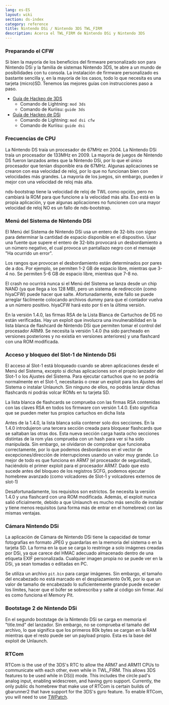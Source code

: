 ```yaml
---
lang: es-ES
layout: wiki
section: ds-index
category: reference
title: Nintendo DSi / Nintendo 3DS TWL_FIRM
description: Acerca el TWL_FIRM de Nintendo DSi y Nintendo 3DS
---
```


### Preparando el CFW
Si bien la mayoría de los beneficios del firmware personalizado son para Nintendo DSi y la familia de sistemas Nintendo 3DS, te abre a un mundo de posibilidades con tu consola. La instalación de firmware personalizado es bastante sencilla y, en la mayoría de los casos, todo lo que necesita es una tarjeta (micro)SD. Tenemos las mejores guías con instrucciones paso a paso.

- [Guía de Hackeo de 3DS](https://3ds.hacks.guide)
  - Comando de Lightning: `mod 3ds`
  - Comando de Kuriisu: `guide 3ds`
- [Guía de Hackeo de DSi](https://dsi.cfw.guide)
  - Comando de Lightning: `mod dsi cfw`
  - Comando de Kuriisu: `guide dsi`

### Frecuencias de CPU
La Nintendo DS traía un procesador de 67MHz en 2004. La Nintendo DSi traía un procesador de 133MHz en 2009. La mayoría de juegos de Nintendo DS fueron lanzados antes que la Nintendo DSi, por lo que el único procesador que tenían disponible era de 67MHz. Algunas aplicaciones se crearon con esa velocidad de reloj, por lo que no funcionan bien con velocidades más grandes. La mayoría de los juegos, sin embargo, pueden ir mejor con una velocidad de reloj más alta.

nds-bootstrap tiene la velocidad de reloj de TWL como opción, pero no cambiará la ROM para que funcione a la velocidad más alta. Eso está en la propia aplicación, y que algunas aplicaciones no funcionen con una mayor velocidad de reloj NO es un fallo de nds-bootstrap.

### Menú del Sistema de Nintendo DSi
El Menú del Sistema de Nintendo DSi usa un entero de 32-bits con signo para determinar la cantidad de espacio disponible en el dispositivo. Usar una fuente que supere el entero de 32-bits provocará un desbordamiento a un número negativo, el cual provoca un pantallazo negro con el mensaje "Ha ocurrido un error".

Los rangos que provocan el desbordamiento están determinados por pares de a dos. Por ejemplo, se permiten 1-2 GB de espacio libre, mientras que 3-4 no. Se permiten 5-6 GB de espacio libre, mientras que 7-8 no.

El crash no ocurrirá nunca si el Menú del Sistema se lanza desde un chip NAND (ya que llega a los 128 MB), pero un sistema de redirección (como hiyaCFW) puede hacer que salte. Afortunadamente, este fallo se puede arreglar fácilmente colocando archivos dummy para que el contador vuelva a un número positivo. hiyaCFW hará esto por ti en la última versión.

En la versión 1.4.0, las firmas RSA de la Lista Blanca de Cartuchos de DS no están verificadas. Hay un exploit que involucra una invulnerabilidad en la lista blanca de flashcard de Nintendo DSi que permiten tomar el control del procesador ARM9. Se necesita la versión 1.4.0 (ha sido parcheado en versiones posteriores y no existía en versiones anteriores) y una flashcard con una ROM modificada.

### Acceso y bloqueo del Slot-1 de Nintendo DSi
El acceso al Slot-1 está bloqueado cuando se abren aplicaciones desde el Menú del Sistema, excepto si dichas aplicaciones son el propio lanzador del Slot-1 o los Ajustes del Sistema. Para ejecutar cartuchos que no se podría normalmente en el Slot-1, necesitarás o crear un exploit para los Ajustes del Sistema o instalar Unlaunch. Sin ninguno de ellos, no podrás lanzar dichas flashcards ni podrás volcar ROMs en tu tarjeta SD.

La lista blanca de flashcards se comprueba con las firmas RSA contenidas con las claves RSA en todos los firmware con versión 1.4.0. Esto significa que se pueden meter tus propios cartuchos en dicha lista

Antes de la 1.4.0, la lista blanca solía contener solo dos secciones. En la 1.4.0 introdujeron una tercera sección creada para bloquear flashcards que se saltaban las otras dos. Esta nueva sección carga hasta ocho secciones distintas de la rom ylas comprueba con un hash para ver si ha sido manipulada. Sin embargo, se olvidaron de comprobar que funcionaba correctamente, por lo que podemos desbordarnos en el vector de excepciones/dirección de interrupciones usando un valor muy grande. Lo mejor de todo es que funciona en ARM7 (el procesador de seguridad), haciéndolo el primer exploit para el procesador ARM7. Dado que esto sucede antes del bloqueo de los registros SCFG, podemos ejecutar homebrew avanzado (como volcadores de Slot-1 y volcadores externos de slot-1)

Desafortunadamente, los requisitos son estrictos. Se necesita la versión 1.4.0 y una flashcard con una ROM modificada. Además, el exploit nunca salió oficialmente, debido a que Unlaunch es mucho más sencillo de instalar y tiene menos requisitos (una forma más de entrar en el homebrew) con las mismas ventajas.

### Cámara Nintendo DSi
La aplicación de Cámara de Nintendo DSi tiene la capacidad de tomar fotografías en formato JPEG y guardarlas en la memoria del sistema o en la tarjeta SD. La forma en la que se carga lo restringe a solo imágenes creadas por DSi, ya que carece del HMAC adecuado almacenado dentro de una etiqueta EXIF personalizada. Cualquier imagen propia no se puede ver en la DSi, ya sean tomadas o editadas en PC.

Se utiliza un archivo `pit.bin` para cargar imágenes. Sin embargo, el tamaño del encabezado no está marcado en el desplazamiento 0x16, por lo que un valor de tamaño de encabezado lo suficientemente grande puede exceder los límites, hacer que el búfer se sobrescriba y salte al código sin firmar. Así es como funciona el Memory Pit.

### Bootstage 2 de Nintendo DSi
En el segundo bootstage de la Nintendo DSi se carga en memoria el "title.tmd" del lanzador. Sin embargo, no se comprueba el tamaño del archivo, lo que significa que los primeros 80k bytes se cargan en la RAM mientras que el resto puede ser un payload propio. Esta es la base del exploit de Unlaunch.

### RTCom
RTCom is the use of the 3DS's RTC to allow the ARM7 and ARM11 CPUs to communicate with each other, even while in TWL_FIRM. This allows 3DS features to be used while in DS(i) mode. This includes the circle pad's analog input, enabling widescreen, and having gyro support. Currently, the only public ds homebrew that make use of RTCom is certain builds of gbarunner2 that have support for the 3DS's gyro feature. To enable RTCom, you will need to use [TWPatch](https://gbatemp.net/threads/542694/).